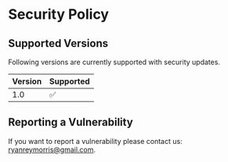 # Security Policy

## Supported Versions

Following versions are currently supported with security updates.

| Version | Supported          |
| ------- | ------------------ |
| 1.0   |:white_check_mark:    |

## Reporting a Vulnerability

If you want to report a vulnerability please contact us: ryanreymorris@gmail.com.
